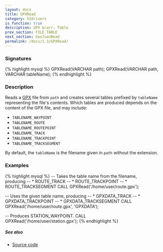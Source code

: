 ```yaml
---
layout: docs
title: GPXRead
category: h2drivers
is_function: true
description: GPX &rarr; Table
prev_section: FILE_TABLE
next_section: GeoJsonRead
permalink: /docs/1.3/GPXRead/
---
```


### Signatures

{% highlight mysql %}
GPXRead(VARCHAR path);
GPXRead(VARCHAR path, VARCHAR tableName);
{% endhighlight %}

### Description

Reads a [GPX][wiki] file from `path` and creates several tables
prefixed by `tableName` representing the file's contents.
Which tables are produced depends on the content of the GPX file,
and may include:

* `TABLENAME_WAYPOINT`
* `TABLENAME_ROUTE`
* `TABLENAME_ROUTEPOINT`
* `TABLENAME_TRACK`
* `TABLENAME_TRACKPOINT`
* `TABLENAME_TRACKSEGMENT`

By default, the `tableName` is the filename given in `path` without
the extension.

### Examples

{% highlight mysql %}
-- Takes the table name from the filename, producing
-- * ROUTE_TRACK
-- * ROUTE_TRACKPOINT
-- * ROUTE_TRACKSEGMENT
CALL GPXRead('/home/user/route.gpx');

-- Uses the given table name, producing
-- * GPXDATA_TRACK
-- * GPXDATA_TRACKPOINT
-- * GPXDATA_TRACKSEGMENT
CALL GPXRead('/home/user/route.gpx', 'GPXDATA');

-- Produces STATION_WAYPOINT.
CALL GPXRead('/home/user/station.gpx');
{% endhighlight %}

##### See also

* <a href="https://github.com/orbisgis/h2gis/blob/master/h2drivers/src/main/java/org/h2gis/drivers/gpx/GPXRead.java" target="_blank">Source code</a>

[wiki]: http://en.wikipedia.org/wiki/GPS_eXchange_Format

